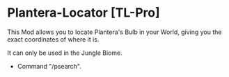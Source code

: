 # Plantera-Locator [TL-Pro]

This Mod allows you to locate Plantera's Bulb in your World, giving you the exact coordinates of where it is.

It can only be used in the Jungle Biome.
- Command "/psearch".

